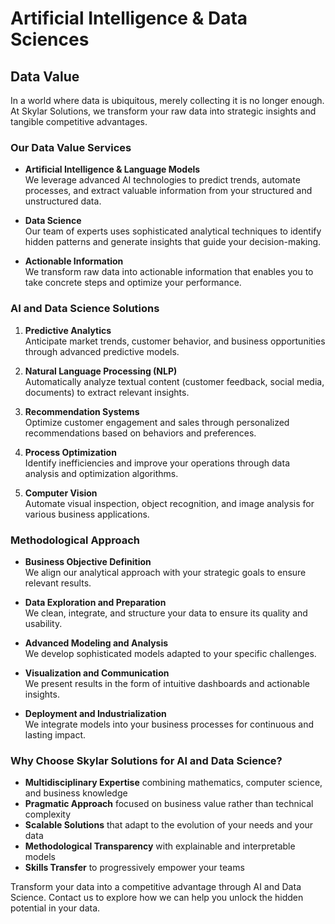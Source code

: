 # Artificial Intelligence & Data Sciences

## Data Value

In a world where data is ubiquitous, merely collecting it is no longer enough. At Skylar Solutions, we transform your raw data into strategic insights and tangible competitive advantages.

### Our Data Value Services

- **Artificial Intelligence & Language Models**  
  We leverage advanced AI technologies to predict trends, automate processes, and extract valuable information from your structured and unstructured data.

- **Data Science**  
  Our team of experts uses sophisticated analytical techniques to identify hidden patterns and generate insights that guide your decision-making.

- **Actionable Information**  
  We transform raw data into actionable information that enables you to take concrete steps and optimize your performance.

### AI and Data Science Solutions

1. **Predictive Analytics**  
   Anticipate market trends, customer behavior, and business opportunities through advanced predictive models.

2. **Natural Language Processing (NLP)**  
   Automatically analyze textual content (customer feedback, social media, documents) to extract relevant insights.

3. **Recommendation Systems**  
   Optimize customer engagement and sales through personalized recommendations based on behaviors and preferences.

4. **Process Optimization**  
   Identify inefficiencies and improve your operations through data analysis and optimization algorithms.

5. **Computer Vision**  
   Automate visual inspection, object recognition, and image analysis for various business applications.

### Methodological Approach

- **Business Objective Definition**  
  We align our analytical approach with your strategic goals to ensure relevant results.

- **Data Exploration and Preparation**  
  We clean, integrate, and structure your data to ensure its quality and usability.

- **Advanced Modeling and Analysis**  
  We develop sophisticated models adapted to your specific challenges.

- **Visualization and Communication**  
  We present results in the form of intuitive dashboards and actionable insights.

- **Deployment and Industrialization**  
  We integrate models into your business processes for continuous and lasting impact.

### Why Choose Skylar Solutions for AI and Data Science?

- **Multidisciplinary Expertise** combining mathematics, computer science, and business knowledge
- **Pragmatic Approach** focused on business value rather than technical complexity
- **Scalable Solutions** that adapt to the evolution of your needs and your data
- **Methodological Transparency** with explainable and interpretable models
- **Skills Transfer** to progressively empower your teams

Transform your data into a competitive advantage through AI and Data Science. Contact us to explore how we can help you unlock the hidden potential in your data.
